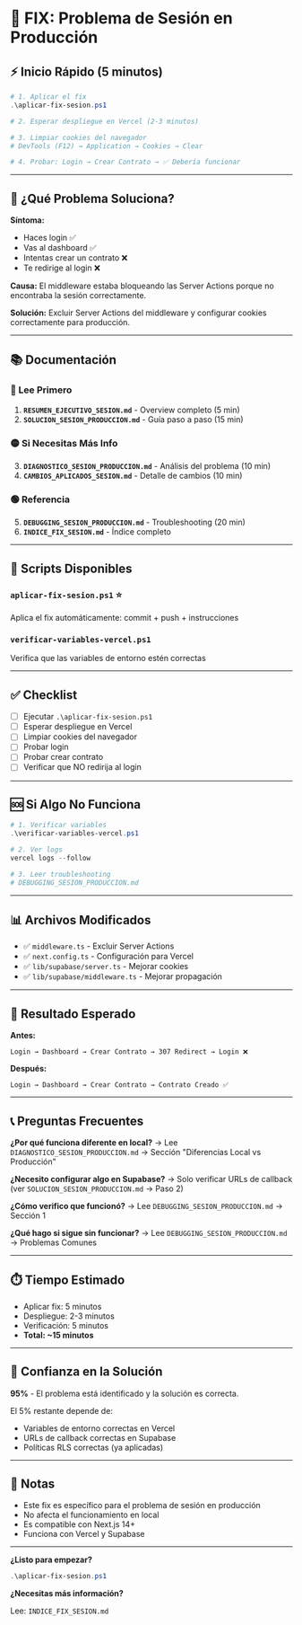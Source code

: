 # 🚀 FIX: Problema de Sesión en Producción

## ⚡ Inicio Rápido (5 minutos)

```powershell
# 1. Aplicar el fix
.\aplicar-fix-sesion.ps1

# 2. Esperar despliegue en Vercel (2-3 minutos)

# 3. Limpiar cookies del navegador
# DevTools (F12) → Application → Cookies → Clear

# 4. Probar: Login → Crear Contrato → ✅ Debería funcionar
```

---

## 🎯 ¿Qué Problema Soluciona?

**Síntoma:**
- Haces login ✅
- Vas al dashboard ✅
- Intentas crear un contrato ❌
- Te redirige al login ❌

**Causa:**
El middleware estaba bloqueando las Server Actions porque no encontraba la sesión correctamente.

**Solución:**
Excluir Server Actions del middleware y configurar cookies correctamente para producción.

---

## 📚 Documentación

### 🔴 Lee Primero
1. **`RESUMEN_EJECUTIVO_SESION.md`** - Overview completo (5 min)
2. **`SOLUCION_SESION_PRODUCCION.md`** - Guía paso a paso (15 min)

### 🟡 Si Necesitas Más Info
3. **`DIAGNOSTICO_SESION_PRODUCCION.md`** - Análisis del problema (10 min)
4. **`CAMBIOS_APLICADOS_SESION.md`** - Detalle de cambios (10 min)

### 🟢 Referencia
5. **`DEBUGGING_SESION_PRODUCCION.md`** - Troubleshooting (20 min)
6. **`INDICE_FIX_SESION.md`** - Índice completo

---

## 🔧 Scripts Disponibles

### `aplicar-fix-sesion.ps1` ⭐
Aplica el fix automáticamente: commit + push + instrucciones

### `verificar-variables-vercel.ps1`
Verifica que las variables de entorno estén correctas

---

## ✅ Checklist

- [ ] Ejecutar `.\aplicar-fix-sesion.ps1`
- [ ] Esperar despliegue en Vercel
- [ ] Limpiar cookies del navegador
- [ ] Probar login
- [ ] Probar crear contrato
- [ ] Verificar que NO redirija al login

---

## 🆘 Si Algo No Funciona

```powershell
# 1. Verificar variables
.\verificar-variables-vercel.ps1

# 2. Ver logs
vercel logs --follow

# 3. Leer troubleshooting
# DEBUGGING_SESION_PRODUCCION.md
```

---

## 📊 Archivos Modificados

- ✅ `middleware.ts` - Excluir Server Actions
- ✅ `next.config.ts` - Configuración para Vercel
- ✅ `lib/supabase/server.ts` - Mejorar cookies
- ✅ `lib/supabase/middleware.ts` - Mejorar propagación

---

## 🎉 Resultado Esperado

**Antes:**
```
Login → Dashboard → Crear Contrato → 307 Redirect → Login ❌
```

**Después:**
```
Login → Dashboard → Crear Contrato → Contrato Creado ✅
```

---

## 📞 Preguntas Frecuentes

**¿Por qué funciona diferente en local?**
→ Lee `DIAGNOSTICO_SESION_PRODUCCION.md` → Sección "Diferencias Local vs Producción"

**¿Necesito configurar algo en Supabase?**
→ Solo verificar URLs de callback (ver `SOLUCION_SESION_PRODUCCION.md` → Paso 2)

**¿Cómo verifico que funcionó?**
→ Lee `DEBUGGING_SESION_PRODUCCION.md` → Sección 1

**¿Qué hago si sigue sin funcionar?**
→ Lee `DEBUGGING_SESION_PRODUCCION.md` → Problemas Comunes

---

## ⏱️ Tiempo Estimado

- Aplicar fix: 5 minutos
- Despliegue: 2-3 minutos
- Verificación: 5 minutos
- **Total: ~15 minutos**

---

## 🎯 Confianza en la Solución

**95%** - El problema está identificado y la solución es correcta.

El 5% restante depende de:
- Variables de entorno correctas en Vercel
- URLs de callback correctas en Supabase
- Políticas RLS correctas (ya aplicadas)

---

## 📝 Notas

- Este fix es específico para el problema de sesión en producción
- No afecta el funcionamiento en local
- Es compatible con Next.js 14+
- Funciona con Vercel y Supabase

---

**¿Listo para empezar?**

```powershell
.\aplicar-fix-sesion.ps1
```

**¿Necesitas más información?**

Lee: `INDICE_FIX_SESION.md`
